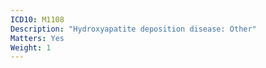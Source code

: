 ```yaml
---
ICD10: M1108
Description: "Hydroxyapatite deposition disease: Other"
Matters: Yes
Weight: 1
---
```

